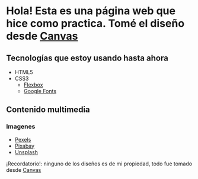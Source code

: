# Hola! Esta es una página web que hice como practica. Tomé el diseño desde [Canvas](https://www.canva.com/es_mx/plantillas/EAEdunLPMoI-morado-simple-y-minimalista-universidad-educacion-sitio-web/)
## Tecnologías que estoy usando hasta ahora

- HTML5
- CSS3
  - [Flexbox](https://css-tricks.com/snippets/css/a-guide-to-flexbox/)
  - [Google Fonts](https://fonts.google.com/)

## Contenido multimedia
### Imagenes
- [Pexels](https://www.pexels.com/)
- [Pixabay](https://pixabay.com/es/)
- [Unsplash](https://unsplash.com/)

¡Recordatorio!: ninguno de los diseños es de mi propiedad, todo fue tomado desde [Canvas](https://www.canva.com/es_mx/plantillas/EAEdunLPMoI-morado-simple-y-minimalista-universidad-educacion-sitio-web/)